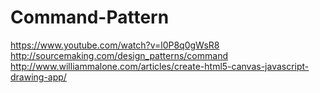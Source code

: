 # Command-Pattern
https://www.youtube.com/watch?v=l0P8q0gWsR8
http://sourcemaking.com/design_patterns/command
http://www.williammalone.com/articles/create-html5-canvas-javascript-drawing-app/
